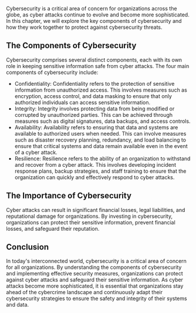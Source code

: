 
Cybersecurity is a critical area of concern for organizations across the globe, as cyber attacks continue to evolve and become more sophisticated. In this chapter, we will explore the key components of cybersecurity and how they work together to protect against cybersecurity threats.

The Components of Cybersecurity
-------------------------------

Cybersecurity comprises several distinct components, each with its own role in keeping sensitive information safe from cyber attacks. The four main components of cybersecurity include:

* Confidentiality: Confidentiality refers to the protection of sensitive information from unauthorized access. This involves measures such as encryption, access control, and data masking to ensure that only authorized individuals can access sensitive information.
* Integrity: Integrity involves protecting data from being modified or corrupted by unauthorized parties. This can be achieved through measures such as digital signatures, data backups, and access controls.
* Availability: Availability refers to ensuring that data and systems are available to authorized users when needed. This can involve measures such as disaster recovery planning, redundancy, and load balancing to ensure that critical systems and data remain available even in the event of a cyber attack.
* Resilience: Resilience refers to the ability of an organization to withstand and recover from a cyber attack. This involves developing incident response plans, backup strategies, and staff training to ensure that the organization can quickly and effectively respond to cyber attacks.

The Importance of Cybersecurity
-------------------------------

Cyber attacks can result in significant financial losses, legal liabilities, and reputational damage for organizations. By investing in cybersecurity, organizations can protect their sensitive information, prevent financial losses, and safeguard their reputation.

Conclusion
----------

In today's interconnected world, cybersecurity is a critical area of concern for all organizations. By understanding the components of cybersecurity and implementing effective security measures, organizations can protect against cyber attacks and safeguard their sensitive information. As cyber attacks become more sophisticated, it is essential that organizations stay ahead of the cybercrime landscape and continuously adapt their cybersecurity strategies to ensure the safety and integrity of their systems and data.
